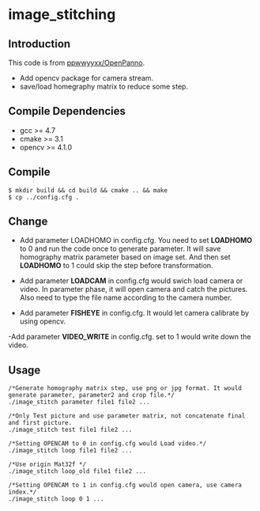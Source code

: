 # image_stitching
 
## Introduction
This code is from [ppwwyyxx/OpenPanno](https://github.com/ppwwyyxx/OpenPano).
- Add opencv package for camera stream. 
- save/load homegraphy matrix to reduce some step.

## Compile Dependencies
- gcc >= 4.7
- cmake >= 3.1
- opencv >= 4.1.0

## Compile
    $ mkdir build && cd build && cmake .. && make
    $ cp ../config.cfg .

## Change
- Add parameter LOADHOMO in config.cfg.
    You need to set **LOADHOMO** to 0 and run the code once to generate parameter.
    It will save homography matrix parameter based on image set.
    And then set **LOADHOMO** to 1 could skip the step before transformation.
	
- Add parameter **LOADCAM** in config.cfg would swich load camera or video.
	In parameter phase, it will open camera and catch the pictures.
	Also need to type the file name according to the camera number.

- Add parameter **FISHEYE** in config.cfg. It would let camera calibrate by using opencv.

-Add parameter **VIDEO_WRITE** in config.cfg. set to 1 would write down the video.

## Usage
	/*Generate homography matrix step, use png or jpg format. It would generate parameter, parameter2 and crop file.*/
	./image_stitch parameter file1 file2 ...
	
	/*Only Test picture and use parameter matrix, not concatenate final and first picture.
	./image_stitch test file1 file2 ...
	
	/*Setting OPENCAM to 0 in config.cfg would Load video.*/
	./image_stitch loop file1 file2 ...
	
	/*Use origin Mat32f */
	./image_stitch loop_old file1 file2 ...
	
	/*Setting OPENCAM to 1 in config.cfg would open camera, use camera index.*/
	./image_stitch loop 0 1 ...